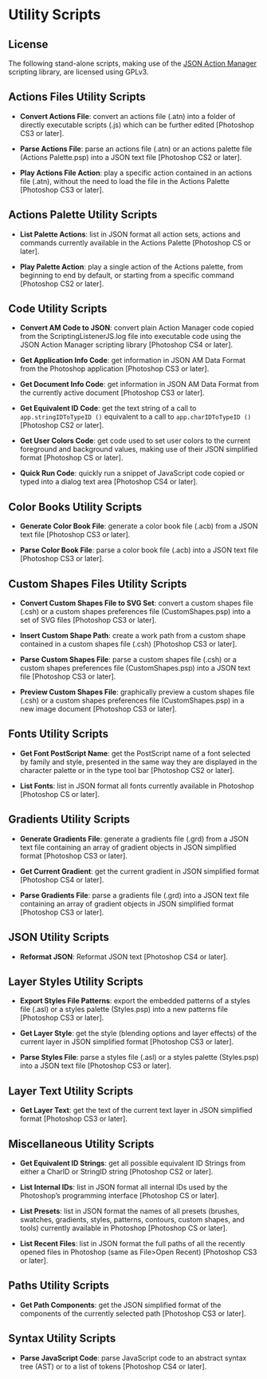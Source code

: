 # Utility Scripts

## License

The following stand-alone scripts, making use of the [JSON Action
Manager](<../JSON_Action_Manager/>) scripting library, are licensed using GPLv3.

## Actions Files Utility Scripts

-   **Convert Actions File**: convert an actions file (.atn) into a folder of
    directly executable scripts (.js) which can be further edited [Photoshop CS3
    or later].

-   **Parse Actions File**: parse an actions file (.atn) or an actions palette
    file (Actions Palette.psp) into a JSON text file [Photoshop CS2 or later].

-   **Play Actions File Action**: play a specific action contained in an actions
    file (.atn), without the need to load the file in the Actions Palette
    [Photoshop CS3 or later].

## Actions Palette Utility Scripts

-   **List Palette Actions**: list in JSON format all action sets, actions and
    commands currently available in the Actions Palette [Photoshop CS or later].

-   **Play Palette Action**: play a single action of the Actions palette, from
    beginning to end by default, or starting from a specific command [Photoshop
    CS2 or later].

## Code Utility Scripts

-   **Convert AM Code to JSON**: convert plain Action Manager code copied from
    the ScriptingListenerJS.log file into executable code using the JSON Action
    Manager scripting library [Photoshop CS4 or later].

-   **Get Application Info Code**: get information in JSON AM Data Format from
    the Photoshop application [Photoshop CS3 or later].

-   **Get Document Info Code**: get information in JSON AM Data Format from the
    currently active document [Photoshop CS3 or later].

-   **Get Equivalent ID Code**: get the text string of a call to
    `app.stringIDToTypeID ()` equivalent to a call to `app.charIDToTypeID ()`
    [Photoshop CS2 or later].

-   **Get User Colors Code**: get code used to set user colors to the current
    foreground and background values, making use of their JSON simplified format
    [Photoshop CS or later].

-   **Quick Run Code**: quickly run a snippet of JavaScript code copied or typed
    into a dialog text area [Photoshop CS4 or later].

## Color Books Utility Scripts

-   **Generate Color Book File**: generate a color book file (.acb) from a JSON
    text file [Photoshop CS3 or later].

-   **Parse Color Book File**: parse a color book file (.acb) into a JSON text
    file [Photoshop CS3 or later].

## Custom Shapes Files Utility Scripts

-   **Convert Custom Shapes File to SVG Set**: convert a custom shapes file
    (.csh) or a custom shapes preferences file (CustomShapes.psp) into a set of
    SVG files [Photoshop CS3 or later].

-   **Insert Custom Shape Path**: create a work path from a custom shape
    contained in a custom shapes file (.csh) [Photoshop CS3 or later].

-   **Parse Custom Shapes File**: parse a custom shapes file (.csh) or a custom
    shapes preferences file (CustomShapes.psp) into a JSON text file [Photoshop
    CS3 or later].

-   **Preview Custom Shapes File**: graphically preview a custom shapes file
    (.csh) or a custom shapes preferences file (CustomShapes.psp) in a new image
    document [Photoshop CS3 or later].

## Fonts Utility Scripts

-   **Get Font PostScript Name**: get the PostScript name of a font selected by
    family and style, presented in the same way they are displayed in the
    character palette or in the type tool bar [Photoshop CS2 or later].

-   **List Fonts**: list in JSON format all fonts currently available in
    Photoshop [Photoshop CS or later].

## Gradients Utility Scripts

-   **Generate Gradients File**: generate a gradients file (.grd) from a JSON
    text file containing an array of gradient objects in JSON simplified format
    [Photoshop CS3 or later].

-   **Get Current Gradient**: get the current gradient in JSON simplified format
    [Photoshop CS4 or later].

-   **Parse Gradients File**: parse a gradients file (.grd) into a JSON text
    file containing an array of gradient objects in JSON simplified format
    [Photoshop CS3 or later].

## JSON Utility Scripts

-   **Reformat JSON**: Reformat JSON text [Photoshop CS4 or later].

## Layer Styles Utility Scripts

-   **Export Styles File Patterns**: export the embedded patterns of a styles
    file (.asl) or a styles palette (Styles.psp) into a new patterns file
    [Photoshop CS3 or later].

-   **Get Layer Style**: get the style (blending options and layer effects) of
    the current layer in JSON simplified format [Photoshop CS3 or later].

-   **Parse Styles File**: parse a styles file (.asl) or a styles palette
    (Styles.psp) into a JSON text file [Photoshop CS3 or later].

## Layer Text Utility Scripts

-   **Get Layer Text**: get the text of the current text layer in JSON
    simplified format [Photoshop CS3 or later].

## Miscellaneous Utility Scripts

-   **Get Equivalent ID Strings**: get all possible equivalent ID Strings from
    either a CharID or StringID string [Photoshop CS2 or later].

-   **List Internal IDs**: list in JSON format all internal IDs used by the
    Photoshop’s programming interface [Photoshop CS or later].

-   **List Presets**: list in JSON format the names of all presets (brushes,
    swatches, gradients, styles, patterns, contours, custom shapes, and tools)
    currently available in Photoshop [Photoshop CS or later].

-   **List Recent Files**: list in JSON format the full paths of all the
    recently opened files in Photoshop (same as File\>Open Recent) [Photoshop
    CS3 or later].

## Paths Utility Scripts

-   **Get Path Components**: get the JSON simplified format of the components of
    the currently selected path [Photoshop CS3 or later].

## Syntax Utility Scripts

-   **Parse JavaScript Code**: parse JavaScript code to an abstract syntax tree
    (AST) or to a list of tokens [Photoshop CS4 or later].
